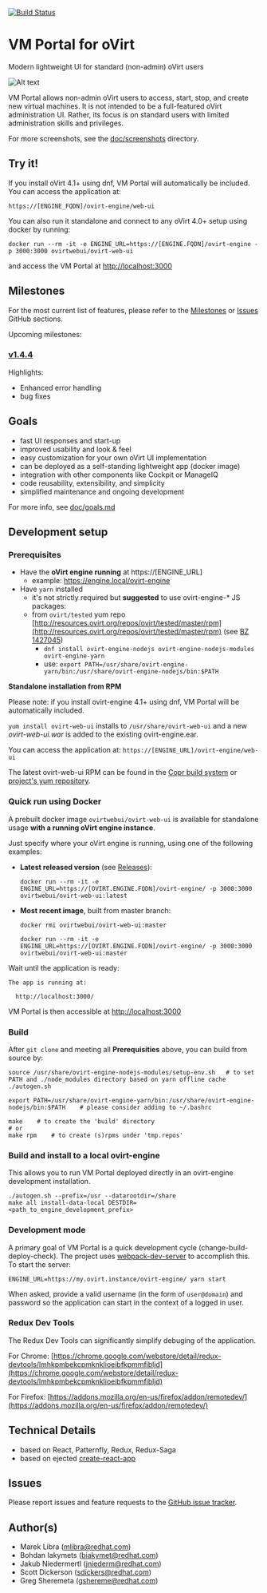 [![Build Status](https://travis-ci.org/oVirt/ovirt-web-ui.svg?branch=master)](https://travis-ci.org/oVirt/ovirt-web-ui)

# VM Portal for oVirt

Modern lightweight UI for standard (non-admin) oVirt users

![Alt text](https://github.com/oVirt/ovirt-web-ui/raw/master/doc/screenshots/v1.3.9_2018-May/01_vmList.png "Screenshot")

VM Portal allows non-admin oVirt users to access, start, stop, and create new virtual machines. It is not intended
to be a full-featured oVirt administration UI. Rather, its focus is on standard users with limited administration skills
and privileges.

For more screenshots, see the [doc/screenshots](https://github.com/oVirt/ovirt-web-ui/blob/master/doc/screenshots) directory.

## Try it!
If you install oVirt 4.1+ using dnf, VM Portal will automatically be included. You can access the application at:

    https://[ENGINE_FQDN]/ovirt-engine/web-ui

You can also run it standalone and connect to any oVirt 4.0+ setup using docker by running:

    docker run --rm -it -e ENGINE_URL=https://[ENGINE.FQDN]/ovirt-engine -p 3000:3000 ovirtwebui/ovirt-web-ui

and access the VM Portal at [http://localhost:3000](http://localhost:3000)

## Milestones
For the most current list of features, please refer to the [Milestones](https://github.com/oVirt/ovirt-web-ui/milestones)
or [Issues](https://github.com/oVirt/ovirt-web-ui/issues) GitHub sections.

Upcoming milestones:

### [v1.4.4](https://github.com/oVirt/ovirt-web-ui/milestone/13)
Highlights:
 - Enhanced error handling
 - bug fixes


## Goals
- fast UI responses and start-up
- improved usability and look & feel
- easy customization for your own oVirt UI implementation
- can be deployed as a self-standing lightweight app (docker image)
- integration with other components like Cockpit or ManageIQ
- code reusability, extensibility, and simplicity
- simplified maintenance and ongoing development

For more info, see [doc/goals.md](https://github.com/oVirt/ovirt-web-ui/blob/master/doc/goals.md)

## Development setup

### Prerequisites

- Have the **oVirt engine running** at https://[ENGINE_URL]
    - example: https://engine.local/ovirt-engine
- Have `yarn` installed
    - it's not strictly required but **suggested** to use ovirt-engine-\* JS packages:
    - from `ovirt/tested` yum repo [http://resources.ovirt.org/repos/ovirt/tested/master/rpm](http://resources.ovirt.org/repos/ovirt/tested/master/rpm) (see [BZ 1427045](https://bugzilla.redhat.com/show_bug.cgi?id=1427045))
        - `dnf install ovirt-engine-nodejs ovirt-engine-nodejs-modules ovirt-engine-yarn`
        - use: `export PATH=/usr/share/ovirt-engine-yarn/bin:/usr/share/ovirt-engine-nodejs/bin:$PATH`

**Standalone installation from RPM**

Please note: if you install ovirt-engine 4.1+ using dnf, VM Portal will be automatically included.

`yum install ovirt-web-ui` installs to `/usr/share/ovirt-web-ui` and a new *ovirt-web-ui.war* is added to the existing ovirt-engine.ear.

You can access the application at: `https://[ENGINE_URL]/ovirt-engine/web-ui`

The latest ovirt-web-ui RPM can be found in the [Copr build system](https://copr.fedorainfracloud.org/coprs/mlibra/ovirt-web-ui/) or [project's yum repository](http://people.redhat.com/mlibra/repos/ovirt-web-ui/).

### Quick run using Docker

A prebuilt docker image `ovirtwebui/ovirt-web-ui` is available for standalone usage
**with a running oVirt engine instance**.

Just specify where your oVirt engine is running, using one of the following examples:

  - **Latest released version** (see [Releases](https://github.com/oVirt/ovirt-web-ui/releases)):

    `docker run --rm -it -e ENGINE_URL=https://[OVIRT.ENGINE.FQDN]/ovirt-engine/ -p 3000:3000 ovirtwebui/ovirt-web-ui:latest`

  - **Most recent image**, built from master branch:

    `docker rmi ovirtwebui/ovirt-web-ui:master`

    `docker run --rm -it -e ENGINE_URL=https://[OVIRT.ENGINE.FQDN]/ovirt-engine/ -p 3000:3000 ovirtwebui/ovirt-web-ui:master`


Wait until the application is ready:

    The app is running at:

      http://localhost:3000/

VM Portal is then accessible at [http://localhost:3000](http://localhost:3000)

### Build

After `git clone` and meeting all **Prerequisities** above, you can build from source by:

    source /usr/share/ovirt-engine-nodejs-modules/setup-env.sh   # to set PATH and ./node_modules directory based on yarn offline cache
    ./autogen.sh

    export PATH=/usr/share/ovirt-engine-yarn/bin:/usr/share/ovirt-engine-nodejs/bin:$PATH    # please consider adding to ~/.bashrc

    make    # to create the 'build' directory
    # or
    make rpm    # to create (s)rpms under 'tmp.repos'

### Build and install to a local ovirt-engine

This allows you to run VM Portal deployed directly in an ovirt-engine development installation.

    ./autogen.sh --prefix=/usr --datarootdir=/share
    make all install-data-local DESTDIR=<path_to_engine_development_prefix>

### Development mode

A primary goal of VM Portal is a quick development cycle (change-build-deploy-check). The project uses [webpack-dev-server](http://webpack.github.io/docs/webpack-dev-server.html) to accomplish this. To start the server:

    ENGINE_URL=https://my.ovirt.instance/ovirt-engine/ yarn start

When asked, provide a valid username (in the form of `user@domain`) and password so
the application can start in the context of a logged in user.

### Redux Dev Tools
The Redux Dev Tools can significantly simplify debuging of the application.

For Chrome: [https://chrome.google.com/webstore/detail/redux-devtools/lmhkpmbekcpmknklioeibfkpmmfibljd](https://chrome.google.com/webstore/detail/redux-devtools/lmhkpmbekcpmknklioeibfkpmmfibljd)

For Firefox: [https://addons.mozilla.org/en-us/firefox/addon/remotedev/](https://addons.mozilla.org/en-us/firefox/addon/remotedev/)


## Technical Details
- based on React, Patternfly, Redux, Redux-Saga
- based on ejected [create-react-app](https://facebook.github.io/react/blog/2016/07/22/create-apps-with-no-configuration.html)

## Issues
Please report issues and feature requests to the [GitHub issue tracker](https://github.com/oVirt/ovirt-web-ui/issues).

## Author(s)
- Marek Libra (mlibra@redhat.com)
- Bohdan Iakymets (biakymet@redhat.com)
- Jakub Niedermertl (jniederm@redhat.com)
- Scott Dickerson (sdickers@redhat.com)
- Greg Sheremeta (gshereme@redhat.com)
